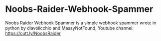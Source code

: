 # Noobs-Raider-Webhook-Spammer
Noobs Raider Webhook Spammer is a simple webhook spammer wrote in python by diavolicchio and MassyNotFound, Youtube channel: https://cutt.ly/NoobsRaider
